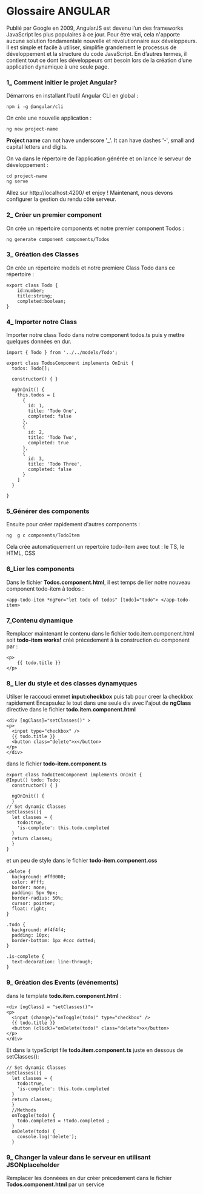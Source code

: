 # Glossaire ANGULAR

Publié par Google en 2009, AngularJS est devenu l’un des frameworks JavaScript les plus populaires à ce jour. Pour être vrai, cela n'apporte aucune solution fondamentale nouvelle et révolutionnaire aux développeurs. Il est simple et facile à utiliser, simplifie grandement le processus de développement et la structure du code JavaScript. En d’autres termes, il contient tout ce dont les développeurs ont besoin lors de la création d’une application dynamique à une seule page.

### 1\_ Comment initier le projet Angular?

Démarrons en installant l’outil Angular CLI en global :
```
npm i -g @angular/cli
```
On crée une nouvelle application :
```
ng new project-name
```
**Project name** can not have underscore '_'. It can have dashes '-', small and capital letters and digits.

On va dans le répertoire de l’application générée et on lance le serveur de développement :
```
cd project-name
ng serve
```
Allez sur http://localhost:4200/ et enjoy ! Maintenant, nous devons configurer la gestion du rendu côté serveur.

### 2\_ Créer un premier component 

On crée un répertoire components et notre premier component Todos :
```
ng generate component components/Todos
```

### 3\_ Gréation des Classes

On crée un répertoire models et notre premiere Class Todo dans ce répertoire :
```
export class Todo {
    id:number;
    title:string;
    completed:boolean;
}
```
### 4\_ Importer notre Class

Importer notre class Todo dans notre component todos.ts puis y mettre quelques données en dur.
```
import { Todo } from '../../models/Todo';

export class TodosComponent implements OnInit {
  todos: Todo[];

  constructor() { }

  ngOnInit() {
    this.todos = [
      {
        id: 1,
        title: 'Todo One',
        completed: false
      },
      {
        id: 2,
        title: 'Todo Two',
        completed: true
      },
      {
        id: 3,
        title: 'Todo Three',
        completed: false
      }
    ]
  }

}
```
### 5\_Générer des components
Ensuite pour créer rapidement d'autres components :
```
ng  g c components/TodoItem
```
Cela crée automatiquement un repertoire todo-item avec tout : le TS, le HTML, CSS

### 6\_Lier les components

Dans le fichier **Todos.component.html**, il est temps de lier notre nouveau component todo-item à todos :
```
<app-todo-item *ngFor="let todo of todos" [todo]="todo"> </app-todo-item>
```

### 7\_Contenu dynamique

Remplacer maintenant le contenu dans le fichier todo.item.component.html soit **todo-item works!** créé précedement à la construction du component par :
```
<p>
    {{ todo.title }}
</p>
```
### 8\_ Lier du style et des classes dynamyques

Utilser le raccouci emmet **input:checkbox** puis tab pour creer la checkbox rapidement
Encapsulez le tout dans une seule div avec l'ajout de **ngClass** directive dans le fichier **todo.item.component.html**
```
<div [ngClass]="setClasses()" >
<p>
  <input type="checkbox" />
  {{ todo.title }}
  <button class="delete">x</button>
</p>
</div>
```
dans le fichier **todo-item.component.ts**
```
export class TodoItemComponent implements OnInit {
@Input() todo: Todo;
  constructor() { }

  ngOnInit() {
  }
// Set dynamic Classes
setClasses(){
  let classes = {
    todo:true,
    'is-complete': this.todo.completed
  }
  return classes;
  }
}
```
et un peu de style dans le fichier **todo-item.component.css**
```
.delete {
  background: #ff0000;
  color: #fff;
  border: none;
  padding: 5px 9px;
  border-radius: 50%;
  cursor: pointer;
  float: right;
}

.todo {
  background: #f4f4f4;
  padding: 10px;
  border-bottom: 1px #ccc dotted;
}

.is-complete {
  text-decoration: line-through;
}
```
### 9\_ Gréation des Events (événements)

dans le template **todo.item.component.html** :
```
<div [ngClass] = "setClasses()">
<p>
  <input (change)="onToggle(todo)" type="checkbox" />
  {{ todo.title }}
  <button (click)="onDelete(todo)" class="delete">x</button>
</p>
</div>
```
Et dans la typeScript file **todo.item.component.ts** juste en dessous de setClasses():
```
// Set dynamic Classes
setClasses(){
  let classes = {
    todo:true,
    'is-complete': this.todo.completed
  }
  return classes;
  }
  //Methods
  onToggle(todo) {
    todo.completed = !todo.completed ;
  }
  onDelete(todo) {
    console.log('delete');
  }
```
### 9\_ Changer la valeur dans le serveur en utilisant JSONplaceholder

Remplacer les donnéees en dur créer précedement dans le fichier **Todos.component.html** par un service
